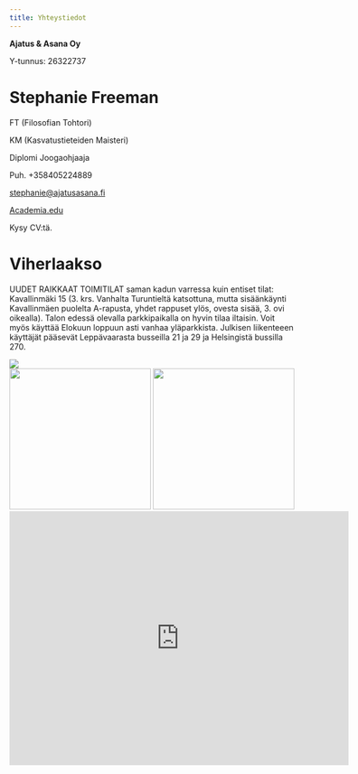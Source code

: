 ```yaml
---
title: Yhteystiedot
---
```


<div itemscope itemtype="http://data-vocabulary.org/Person">

**<span itemprop="affiliation">Ajatus & Asana Oy</span>**

Y-tunnus: 26322737

**<span itemprop="name">Stephanie Freeman</span>**
=====================

FT (Filosofian Tohtori)

KM (Kasvatustieteiden Maisteri)

<span itemprop="role">Diplomi Joogaohjaaja</span>

Puh. +358405224889

[stephanie@ajatusasana.fi](mailto:stephanie@ajatusasana.fi)

[Academia.edu](http://helsinki.academia.edu/NStephanieFreeman)

Kysy CV:tä.

</div>


**Viherlaakso**
===============

UUDET RAIKKAAT TOIMITILAT saman kadun varressa kuin entiset tilat: Kavallinmäki 15 (3. krs. Vanhalta Turuntieltä katsottuna,  mutta sisäänkäynti Kavallinmäen puolelta A-rapusta, yhdet rappuset ylös, ovesta sisää, 3. ovi oikealla). Talon edessä olevalla parkkipaikalla on hyvin tilaa iltaisin. Voit myös käyttää Elokuun loppuun asti vanhaa yläparkkista. Julkisen liikenteeen käyttäjät pääsevät Leppävaarasta busseilla 21 ja 29 ja Helsingistä bussilla 270.

<div>
<image src="/img/ajatusasana_uusi.jpg"/>
</div>
<div style="text-align:center;">
<image style="width:250px;" src="/img/viher1.jpg"/>
<image style="width:250px;" src="/img/viher2.jpg"/>
</div>
<div class="tilat">
</div>

<iframe src="https://www.google.com/maps/embed?pb=!1m18!1m12!1m3!1d1981.3967192994915!2d24.7372834!3d60.223812499999866!2m3!1f0!2f0!3f0!3m2!1i1024!2i768!4f13.1!3m3!1m2!1s0x468df41ce1bf5bc1%3A0xe885cd13348378e2!2sKavallinm%C3%A4ki+13%2C+02710+Espoo!5e0!3m2!1sfi!2sfi!4v1405882203459" width="600" height="450" frameborder="0" style="border:0" class="location-map"></iframe>


